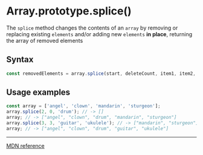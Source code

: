 # Array.prototype.splice()

The `splice` method changes the contents of an `array` by removing or replacing existing `elements` and/or adding new `elements` **in place**, returning the array of removed elements

## Syntax

```js
const removedElements = array.splice(start, deleteCount, item1, item2, ..., itemN);
```

## Usage examples

```js
const array = ['angel', 'clown', 'mandarin', 'sturgeon'];
array.splice(2, 0, 'drum'); // -> []
array; // -> ["angel", "clown", "drum", "mandarin", "sturgeon"]
array.splice(3, 3, 'guitar', 'ukulele'); // -> ["mandarin", "sturgeon"]
array; // -> ["angel", "clown", "drum", "guitar", "ukulele"]
```

---

[MDN reference](https://developer.mozilla.org/en-US/docs/Web/JavaScript/Reference/Global_Objects/Array/splice)

